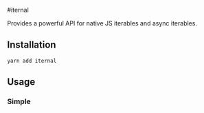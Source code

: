 #iternal

Provides a powerful API for native JS iterables and async iterables.

## Installation

```yarn add iternal```

## Usage

### Simple

```

```

